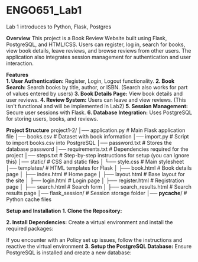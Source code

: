 # ENGO651_Lab1
Lab 1 introduces to Python, Flask, Postgres

**Overview**
This project is a Book Review Website built using Flask, PostgreSQL, and HTML/CSS. Users can register, log in, search for books, view book details, leave reviews, and browse reviews from other users. The application also integrates session management for authentication and user interaction.

**Features** <br>
**1. User Authentication:** Register, Login, Logout functionality.
**2. Book Search:** Search books by title, author, or ISBN. (Search also works for part of values entered by users)
**3. Book Details Page:** View book details and user reviews.
**4. Review System:** Users can leave and view reviews. (This isn't functional and will be implemented in Lab2)
**5. Session Management:** Secure user sessions with Flask.
**6. Database Integration:** Uses PostgreSQL for storing users, books, and reviews.

**Project Structure**
project1-2/
│── application.py       # Main Flask application file
│── books.csv            # Dataset with book information
│── import.py            # Script to import books.csv into PostgreSQL
│── password.txt         # Stores the database password
│── requirements.txt     # Dependencies required for the project
│── steps.txt            # Step-by-step instructions for setup (you can ignore this)
│── static/              # CSS and static files
│   └── style.css        # Main stylesheet
│── templates/           # HTML templates for Flask
│   ├── book.html        # Book details page
│   ├── index.html       # Home page
│   ├── layout.html      # Base layout for the site
│   ├── login.html       # Login page
│   ├── register.html    # Registration page
│   ├── search.html      # Search form
│   ├── search_results.html  # Search results page
│── flask_session/       # Session storage folder
│── __pycache__/         # Python cache files

**Setup and Installation**
**1. Clone the Repository:** 


**2. Install Dependencies:** Create a virtual environment and install the required packages:

If you encounter with an Policy set up issues, follow the instructions and reactive the virtual environment
**3. Setup the PostgreSQL Database:** Ensure PostgreSQL is installed and create a new database:









